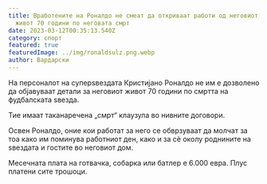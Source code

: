 ```yaml
---
title: Вработените на Роналдо не смеат да откриваат работи од неговиот личен
  живот 70 години по неговата смрт
date: 2023-03-12T00:35:13.540Z
category: спорт
featured: true
featuredImage: ../img/ronaldsulz.png.webp
author: Вардарски
---
```


На персоналот на суперѕвездата Кристијано Роналдо не им е дозволено да објавуваат детали за неговиот живот 70 години по смртта на фудбалската ѕвезда.

Тие имаат таканаречена „смрт“ клаузула во нивните договори.

Освен Роналдо, оние кои работат за него се обврзуваат да молчат за тоа како им поминува работниот ден, како и за сè околу роднините на ѕвездата и гостите во неговиот дом.

Месечната плата на готвачка, собарка или батлер е 6.000 евра. Плус платени сите трошоци.
